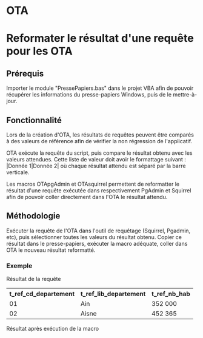 # OTA
<h1>Reformater le résultat d'une requête pour les OTA</h1>
<h2>Prérequis</h2>
<p>Importer le module "PressePapiers.bas" dans le projet VBA afin de pouvoir récupérer les informations du presse-papiers Windows, puis de le mettre-à-jour.</p>
<h2>Fonctionnalité</h2>
<p>Lors de la création d'OTA, les résultats de requêtes peuvent être comparés à des valeurs de référence afin de vérifier la non régression de l'applicatif.</p>
<p>OTA exécute la requête du script, puis compare le résultat obtenu avec les valeurs attendues. Cette liste de valeur doit avoir le formattage suivant : |Donnée 1|Donnée 2| où chaque résultat attendu est séparé par la barre verticale.</p>
<p>Les macros OTApgAdmin et OTAsquirrel permettent de reformatter le résultat d'une requête exécutée dans respectivement PgAdmin et Squirrel afin de pouvoir coller directement dans l'OTA le résultat attendu.</p>
<h2>Méthodologie</h2>
<p>Exécuter la requête de l'OTA dans l'outil de requêtage (Squirrel, Pgadmin, etc), puis sélectionner toutes les valeurs du résultat obtenu. Copier ce résultat dans le presse-papiers, exécuter la macro adéquate, coller dans OTA le nouveau résultat reformatté.</p>
<h3>Exemple</h3>
<p>Résultat de la requête</p>
<table><tr><th>t_ref_cd_departement</th><th>t_ref_lib_departement</th><th>t_ref_nb_hab</th></tr><tr><td>01</td><td>Ain</td><td>352&nbsp;000</td></tr><tr><td>02</td><td>Aisne</td><td>452&nbsp;365</td></tr></table>
<p>Résultat après exécution de la macro</p>
<p></p>
